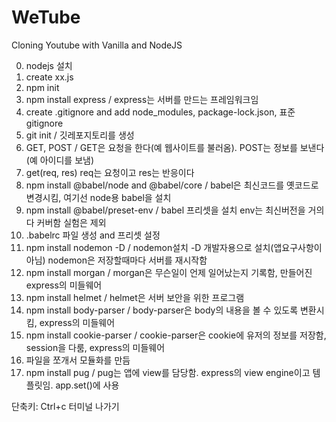 # WeTube

Cloning Youtube with Vanilla and NodeJS

0. nodejs 설치
1. create xx.js
2. npm init
3. npm install express / express는 서버를 만드는 프레임워크임
4. create .gitignore and add node_modules, package-lock.json, 표준gitignore
5. git init / 깃레포지토리를 생성
6. GET, POST / GET은 요청을 한다(예 웹사이트를 불러옴). POST는 정보를 보낸다(예 아이디를 보냄)
7. get(req, res) req는 요청이고 res는 반응이다
8. npm install @babel/node and @babel/core / babel은 최신코드를 옛코드로 변경시킴, 여기선 node용 babel을 설치
9. npm install @babel/preset-env / babel 프리셋을 설치 env는 최신버전을 거의다 커버함 실험은 제외
10. .babelrc 파일 생성 and 프리셋 설정
11. npm install nodemon -D / nodemon설치 -D 개발자용으로 설치(앱요구사항이 아님) nodemon은 저장할때마다 서버를 재시작함
12. npm install morgan / morgan은 무슨일이 언제 일어났는지 기록함, 만들어진 express의 미들웨어
13. npm install helmet / helmet은 서버 보안을 위한 프로그램
14. npm install body-parser / body-parser은 body의 내용을 볼 수 있도록 변환시킴, express의 미들웨어
15. npm install cookie-parser / cookie-parser은 cookie에 유저의 정보를 저장함, session을 다룸, express의 미들웨어
16. 파일을 쪼개서 모듈화를 만듬
17. npm install pug / pug는 앱에 view를 담당함. express의 view engine이고 템플릿임. app.set()에 사용
    
단축키: Ctrl+c 터미널 나가기
